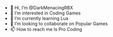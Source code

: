 - 👋 Hi, I’m @DarkMenacingRBX
- 👀 I’m interested in Coding Games
- 🌱 I’m currently learning Lua
- 💞️ I’m looking to collaborate on Popular Games
- 📫 How to reach me Is Pro Coding

<!---
DarkMenacingRBX/DarkMenacingRBX is a ✨ special ✨ repository because its `README.md` (this file) appears on your GitHub profile.
You can click the Preview link to take a look at your changes.
--->
